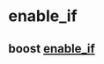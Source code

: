 # enable_if



## boost [enable_if](https://www.boost.org/doc/libs/1_73_0/libs/core/doc/html/core/enable_if.html)